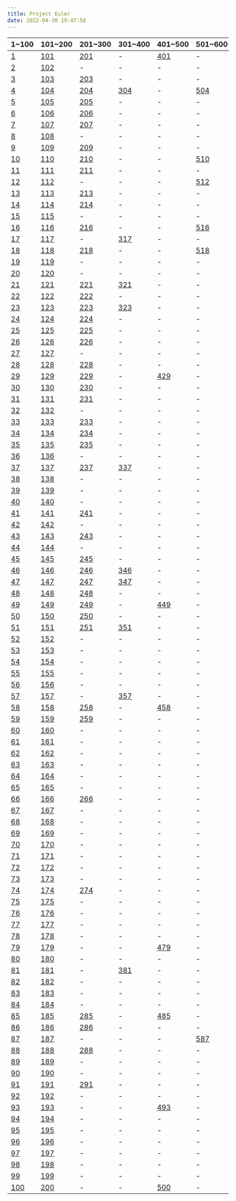 ```yaml
---
title: Project Euler
date: 2022-04-30 19:47:58
---
```



|1~100|101~200|201~300|301~400|401~500|501~600|601~700|701~800|
|-|-|-|-|-|-|-|-|
|[1](../QUESTION/Project-Euler-1)|[101](../QUESTION/Project-Euler-101)|[201](../QUESTION/Project-Euler-201)|-|[401](../QUESTION/Project-Euler-401)|-|[601](../QUESTION/Project-Euler-601)|-|
|[2](../QUESTION/Project-Euler-2)|[102](../QUESTION/Project-Euler-102)|-|-|-|-|-|-|
|[3](../QUESTION/Project-Euler-3)|[103](../QUESTION/Project-Euler-103)|[203](../QUESTION/Project-Euler-203)|-|-|-|-|-|
|[4](../QUESTION/Project-Euler-4)|[104](../QUESTION/Project-Euler-104)|[204](../QUESTION/Project-Euler-204)|[304](../QUESTION/Project-Euler-304)|-|[504](../QUESTION/Project-Euler-504)|-|-|
|[5](../QUESTION/Project-Euler-5)|[105](../QUESTION/Project-Euler-105)|[205](../QUESTION/Project-Euler-205)|-|-|-|-|-|
|[6](../QUESTION/Project-Euler-6)|[106](../QUESTION/Project-Euler-106)|[206](../QUESTION/Project-Euler-206)|-|-|-|-|-|
|[7](../QUESTION/Project-Euler-7)|[107](../QUESTION/Project-Euler-107)|[207](../QUESTION/Project-Euler-207)|-|-|-|[607](../QUESTION/Project-Euler-607)|-|
|[8](../QUESTION/Project-Euler-8)|[108](../QUESTION/Project-Euler-108)|-|-|-|-|-|-|
|[9](../QUESTION/Project-Euler-9)|[109](../QUESTION/Project-Euler-109)|[209](../QUESTION/Project-Euler-209)|-|-|-|[609](../QUESTION/Project-Euler-609)|[709](../QUESTION/Project-Euler-709)|
|[10](../QUESTION/Project-Euler-10)|[110](../QUESTION/Project-Euler-110)|[210](../QUESTION/Project-Euler-210)|-|-|[510](../QUESTION/Project-Euler-510)|-|-|
|[11](../QUESTION/Project-Euler-11)|[111](../QUESTION/Project-Euler-111)|[211](../QUESTION/Project-Euler-211)|-|-|-|-|-|
|[12](../QUESTION/Project-Euler-12)|[112](../QUESTION/Project-Euler-112)|-|-|-|[512](../QUESTION/Project-Euler-512)|-|-|
|[13](../QUESTION/Project-Euler-13)|[113](../QUESTION/Project-Euler-113)|[213](../QUESTION/Project-Euler-213)|-|-|-|[613](../QUESTION/Project-Euler-613)|-|
|[14](../QUESTION/Project-Euler-14)|[114](../QUESTION/Project-Euler-114)|[214](../QUESTION/Project-Euler-214)|-|-|-|-|-|
|[15](../QUESTION/Project-Euler-15)|[115](../QUESTION/Project-Euler-115)|-|-|-|-|-|-|
|[16](../QUESTION/Project-Euler-16)|[116](../QUESTION/Project-Euler-116)|[216](../QUESTION/Project-Euler-216)|-|-|[516](../QUESTION/Project-Euler-516)|-|-|
|[17](../QUESTION/Project-Euler-17)|[117](../QUESTION/Project-Euler-117)|-|[317](../QUESTION/Project-Euler-317)|-|-|-|-|
|[18](../QUESTION/Project-Euler-18)|[118](../QUESTION/Project-Euler-118)|[218](../QUESTION/Project-Euler-218)|-|-|[518](../QUESTION/Project-Euler-518)|[618](../QUESTION/Project-Euler-618)|-|
|[19](../QUESTION/Project-Euler-19)|[119](../QUESTION/Project-Euler-119)|-|-|-|-|-|-|
|[20](../QUESTION/Project-Euler-20)|[120](../QUESTION/Project-Euler-120)|-|-|-|-|-|-|
|[21](../QUESTION/Project-Euler-21)|[121](../QUESTION/Project-Euler-121)|[221](../QUESTION/Project-Euler-221)|[321](../QUESTION/Project-Euler-321)|-|-|-|-|
|[22](../QUESTION/Project-Euler-22)|[122](../QUESTION/Project-Euler-122)|[222](../QUESTION/Project-Euler-222)|-|-|-|-|-|
|[23](../QUESTION/Project-Euler-23)|[123](../QUESTION/Project-Euler-123)|[223](../QUESTION/Project-Euler-223)|[323](../QUESTION/Project-Euler-323)|-|-|-|-|
|[24](../QUESTION/Project-Euler-24)|[124](../QUESTION/Project-Euler-124)|[224](../QUESTION/Project-Euler-224)|-|-|-|-|[724](../QUESTION/Project-Euler-724)|
|[25](../QUESTION/Project-Euler-25)|[125](../QUESTION/Project-Euler-125)|[225](../QUESTION/Project-Euler-225)|-|-|-|[625](../QUESTION/Project-Euler-625)|-|
|[26](../QUESTION/Project-Euler-26)|[126](../QUESTION/Project-Euler-126)|[226](../QUESTION/Project-Euler-226)|-|-|-|-|-|
|[27](../QUESTION/Project-Euler-27)|[127](../QUESTION/Project-Euler-127)|-|-|-|-|-|[727](../QUESTION/Project-Euler-727)|
|[28](../QUESTION/Project-Euler-28)|[128](../QUESTION/Project-Euler-128)|[228](../QUESTION/Project-Euler-228)|-|-|-|-|-|
|[29](../QUESTION/Project-Euler-29)|[129](../QUESTION/Project-Euler-129)|[229](../QUESTION/Project-Euler-229)|-|[429](../QUESTION/Project-Euler-429)|-|-|-|
|[30](../QUESTION/Project-Euler-30)|[130](../QUESTION/Project-Euler-130)|[230](../QUESTION/Project-Euler-230)|-|-|-|-|-|
|[31](../QUESTION/Project-Euler-31)|[131](../QUESTION/Project-Euler-131)|[231](../QUESTION/Project-Euler-231)|-|-|-|-|-|
|[32](../QUESTION/Project-Euler-32)|[132](../QUESTION/Project-Euler-132)|-|-|-|-|-|-|
|[33](../QUESTION/Project-Euler-33)|[133](../QUESTION/Project-Euler-133)|[233](../QUESTION/Project-Euler-233)|-|-|-|-|[733](../QUESTION/Project-Euler-733)|
|[34](../QUESTION/Project-Euler-34)|[134](../QUESTION/Project-Euler-134)|[234](../QUESTION/Project-Euler-234)|-|-|-|-|-|
|[35](../QUESTION/Project-Euler-35)|[135](../QUESTION/Project-Euler-135)|[235](../QUESTION/Project-Euler-235)|-|-|-|-|-|
|[36](../QUESTION/Project-Euler-36)|[136](../QUESTION/Project-Euler-136)|-|-|-|-|-|-|
|[37](../QUESTION/Project-Euler-37)|[137](../QUESTION/Project-Euler-137)|[237](../QUESTION/Project-Euler-237)|[337](../QUESTION/Project-Euler-337)|-|-|-|-|
|[38](../QUESTION/Project-Euler-38)|[138](../QUESTION/Project-Euler-138)|-|-|-|-|-|-|
|[39](../QUESTION/Project-Euler-39)|[139](../QUESTION/Project-Euler-139)|-|-|-|-|-|-|
|[40](../QUESTION/Project-Euler-40)|[140](../QUESTION/Project-Euler-140)|-|-|-|-|-|-|
|[41](../QUESTION/Project-Euler-41)|[141](../QUESTION/Project-Euler-141)|[241](../QUESTION/Project-Euler-241)|-|-|-|-|-|
|[42](../QUESTION/Project-Euler-42)|[142](../QUESTION/Project-Euler-142)|-|-|-|-|-|-|
|[43](../QUESTION/Project-Euler-43)|[143](../QUESTION/Project-Euler-143)|[243](../QUESTION/Project-Euler-243)|-|-|-|[643](../QUESTION/Project-Euler-643)|[743](../QUESTION/Project-Euler-743)|
|[44](../QUESTION/Project-Euler-44)|[144](../QUESTION/Project-Euler-144)|-|-|-|-|-|-|
|[45](../QUESTION/Project-Euler-45)|[145](../QUESTION/Project-Euler-145)|[245](../QUESTION/Project-Euler-245)|-|-|-|-|-|
|[46](../QUESTION/Project-Euler-46)|[146](../QUESTION/Project-Euler-146)|[246](../QUESTION/Project-Euler-246)|[346](../QUESTION/Project-Euler-346)|-|-|-|-|
|[47](../QUESTION/Project-Euler-47)|[147](../QUESTION/Project-Euler-147)|[247](../QUESTION/Project-Euler-247)|[347](../QUESTION/Project-Euler-347)|-|-|-|-|
|[48](../QUESTION/Project-Euler-48)|[148](../QUESTION/Project-Euler-148)|[248](../QUESTION/Project-Euler-248)|-|-|-|-|-|
|[49](../QUESTION/Project-Euler-49)|[149](../QUESTION/Project-Euler-149)|[249](../QUESTION/Project-Euler-249)|-|[449](../QUESTION/Project-Euler-449)|-|-|-|
|[50](../QUESTION/Project-Euler-50)|[150](../QUESTION/Project-Euler-150)|[250](../QUESTION/Project-Euler-250)|-|-|-|[650](../QUESTION/Project-Euler-650)|-|
|[51](../QUESTION/Project-Euler-51)|[151](../QUESTION/Project-Euler-151)|[251](../QUESTION/Project-Euler-251)|[351](../QUESTION/Project-Euler-351)|-|-|-|-|
|[52](../QUESTION/Project-Euler-52)|[152](../QUESTION/Project-Euler-152)|-|-|-|-|-|-|
|[53](../QUESTION/Project-Euler-53)|[153](../QUESTION/Project-Euler-153)|-|-|-|-|-|-|
|[54](../QUESTION/Project-Euler-54)|[154](../QUESTION/Project-Euler-154)|-|-|-|-|-|-|
|[55](../QUESTION/Project-Euler-55)|[155](../QUESTION/Project-Euler-155)|-|-|-|-|-|-|
|[56](../QUESTION/Project-Euler-56)|[156](../QUESTION/Project-Euler-156)|-|-|-|-|-|-|
|[57](../QUESTION/Project-Euler-57)|[157](../QUESTION/Project-Euler-157)|-|[357](../QUESTION/Project-Euler-357)|-|-|-|-|
|[58](../QUESTION/Project-Euler-58)|[158](../QUESTION/Project-Euler-158)|[258](../QUESTION/Project-Euler-258)|-|[458](../QUESTION/Project-Euler-458)|-|-|-|
|[59](../QUESTION/Project-Euler-59)|[159](../QUESTION/Project-Euler-159)|[259](../QUESTION/Project-Euler-259)|-|-|-|-|-|
|[60](../QUESTION/Project-Euler-60)|[160](../QUESTION/Project-Euler-160)|-|-|-|-|-|-|
|[61](../QUESTION/Project-Euler-61)|[161](../QUESTION/Project-Euler-161)|-|-|-|-|-|-|
|[62](../QUESTION/Project-Euler-62)|[162](../QUESTION/Project-Euler-162)|-|-|-|-|[662](../QUESTION/Project-Euler-662)|-|
|[63](../QUESTION/Project-Euler-63)|[163](../QUESTION/Project-Euler-163)|-|-|-|-|-|-|
|[64](../QUESTION/Project-Euler-64)|[164](../QUESTION/Project-Euler-164)|-|-|-|-|-|-|
|[65](../QUESTION/Project-Euler-65)|[165](../QUESTION/Project-Euler-165)|-|-|-|-|-|-|
|[66](../QUESTION/Project-Euler-66)|[166](../QUESTION/Project-Euler-166)|[266](../QUESTION/Project-Euler-266)|-|-|-|-|-|
|[67](../QUESTION/Project-Euler-67)|[167](../QUESTION/Project-Euler-167)|-|-|-|-|-|-|
|[68](../QUESTION/Project-Euler-68)|[168](../QUESTION/Project-Euler-168)|-|-|-|-|-|-|
|[69](../QUESTION/Project-Euler-69)|[169](../QUESTION/Project-Euler-169)|-|-|-|-|-|-|
|[70](../QUESTION/Project-Euler-70)|[170](../QUESTION/Project-Euler-170)|-|-|-|-|-|-|
|[71](../QUESTION/Project-Euler-71)|[171](../QUESTION/Project-Euler-171)|-|-|-|-|-|-|
|[72](../QUESTION/Project-Euler-72)|[172](../QUESTION/Project-Euler-172)|-|-|-|-|-|-|
|[73](../QUESTION/Project-Euler-73)|[173](../QUESTION/Project-Euler-173)|-|-|-|-|-|-|
|[74](../QUESTION/Project-Euler-74)|[174](../QUESTION/Project-Euler-174)|[274](../QUESTION/Project-Euler-274)|-|-|-|-|-|
|[75](../QUESTION/Project-Euler-75)|[175](../QUESTION/Project-Euler-175)|-|-|-|-|-|-|
|[76](../QUESTION/Project-Euler-76)|[176](../QUESTION/Project-Euler-176)|-|-|-|-|-|-|
|[77](../QUESTION/Project-Euler-77)|[177](../QUESTION/Project-Euler-177)|-|-|-|-|-|-|
|[78](../QUESTION/Project-Euler-78)|[178](../QUESTION/Project-Euler-178)|-|-|-|-|-|-|
|[79](../QUESTION/Project-Euler-79)|[179](../QUESTION/Project-Euler-179)|-|-|[479](../QUESTION/Project-Euler-479)|-|-|-|
|[80](../QUESTION/Project-Euler-80)|[180](../QUESTION/Project-Euler-180)|-|-|-|-|-|-|
|[81](../QUESTION/Project-Euler-81)|[181](../QUESTION/Project-Euler-181)|-|[381](../QUESTION/Project-Euler-381)|-|-|-|-|
|[82](../QUESTION/Project-Euler-82)|[182](../QUESTION/Project-Euler-182)|-|-|-|-|-|-|
|[83](../QUESTION/Project-Euler-83)|[183](../QUESTION/Project-Euler-183)|-|-|-|-|-|-|
|[84](../QUESTION/Project-Euler-84)|[184](../QUESTION/Project-Euler-184)|-|-|-|-|[684](../QUESTION/Project-Euler-684)|-|
|[85](../QUESTION/Project-Euler-85)|[185](../QUESTION/Project-Euler-185)|[285](../QUESTION/Project-Euler-285)|-|[485](../QUESTION/Project-Euler-485)|-|-|-|
|[86](../QUESTION/Project-Euler-86)|[186](../QUESTION/Project-Euler-186)|[286](../QUESTION/Project-Euler-286)|-|-|-|-|-|
|[87](../QUESTION/Project-Euler-87)|[187](../QUESTION/Project-Euler-187)|-|-|-|[587](../QUESTION/Project-Euler-587)|-|-|
|[88](../QUESTION/Project-Euler-88)|[188](../QUESTION/Project-Euler-188)|[288](../QUESTION/Project-Euler-288)|-|-|-|-|-|
|[89](../QUESTION/Project-Euler-89)|[189](../QUESTION/Project-Euler-189)|-|-|-|-|-|-|
|[90](../QUESTION/Project-Euler-90)|[190](../QUESTION/Project-Euler-190)|-|-|-|-|-|-|
|[91](../QUESTION/Project-Euler-91)|[191](../QUESTION/Project-Euler-191)|[291](../QUESTION/Project-Euler-291)|-|-|-|-|-|
|[92](../QUESTION/Project-Euler-92)|[192](../QUESTION/Project-Euler-192)|-|-|-|-|-|-|
|[93](../QUESTION/Project-Euler-93)|[193](../QUESTION/Project-Euler-193)|-|-|[493](../QUESTION/Project-Euler-493)|-|-|-|
|[94](../QUESTION/Project-Euler-94)|[194](../QUESTION/Project-Euler-194)|-|-|-|-|-|-|
|[95](../QUESTION/Project-Euler-95)|[195](../QUESTION/Project-Euler-195)|-|-|-|-|-|-|
|[96](../QUESTION/Project-Euler-96)|[196](../QUESTION/Project-Euler-196)|-|-|-|-|-|-|
|[97](../QUESTION/Project-Euler-97)|[197](../QUESTION/Project-Euler-197)|-|-|-|-|-|-|
|[98](../QUESTION/Project-Euler-98)|[198](../QUESTION/Project-Euler-198)|-|-|-|-|-|-|
|[99](../QUESTION/Project-Euler-99)|[199](../QUESTION/Project-Euler-199)|-|-|-|-|-|-|
|[100](../QUESTION/Project-Euler-100)|[200](../QUESTION/Project-Euler-200)|-|-|[500](../QUESTION/Project-Euler-500)|-|-|[800](../QUESTION/Project-Euler-800)|
